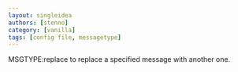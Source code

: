 ```yaml
---
layout: singleidea
authors: [stenno]
category: [vanilla]
tags: [config file, messagetype]
---
```

MSGTYPE:replace to replace a specified message with another one.

